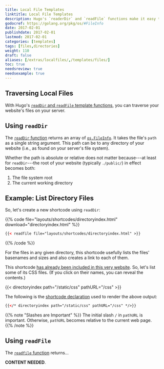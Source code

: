 ```yaml
---
title: Local File Templates
linktitle: Local File Templates
description: Hugo's `readerDir` and `readFile` functions make it easy to traverse your project's directory structure and write file contents to your templates.
godocref: https://golang.org/pkg/os/#FileInfo
date: 2017-02-01
publishdate: 2017-02-01
lastmod: 2017-02-01
categories: [templates]
tags: [files,directories]
weight: 110
draft: false
aliases: [/extras/localfiles/,/templates/files/]
toc: true
needsreview: true
needsexample: true
---
```


## Traversing Local Files

With Hugo's [`readDir` and `readFile` template functions][reads], you can traverse your website's files on your server.

## Using `readDir`

The [`readDir` function][reads] returns an array of [`os.FileInfo`][osfileinfo]. It takes the file's `path` as a single string argument. This path can be to any directory of your website (i.e., as found on your server's file system).

Whether the path is absolute or relative does not matter because---at least for `readDir`---the root of your website (typically `./public/`) in effect becomes both:

1. The file system root
2. The current working directory

## Example: List Directory Files

So, let's create a new shortcode using `readDir`:

{{% code file="layouts/shortcodes/directoryindex.html" download="directoryindex.html" %}}
```html
{{< readfile file="layouts/shortcodes/directoryindex.html" >}}
```
{{% /code %}}

For the files in any given directory, this shortcode usefully lists the files' basenames and sizes and also creates a link to each of them.

This shortcode [has already been included in this very website][]. So, let's list some of its CSS files. (If you click on their names, you can reveal the contents.)

{{< directoryindex path="/static/css" pathURL="/css" >}}

The following is the [shortcode declaration][shortcodes] used to render the above output:

```html
{{</* directoryindex path="/static/css" pathURL="/css" */>}}
```

{{% note "Slashes are Important" %}}
The initial slash `/` in `pathURL` is important. Otherwise, `pathURL` becomes relative to the current web page.
{{% /note %}}

## Using `readFile`

The [`readfile` function][reads] returns...

**CONTENT NEEDED**.

[has already been included in this very website]: https://github.com/spf13/hugo/blob/master/docs/layouts/shortcodes/directoryindex.html
[osfileinfo]: https://golang.org/pkg/os/#FileInfo
[reads]: /functions/readdir-and-readfile/
[shortcodes]: /content-management/shortcodes/